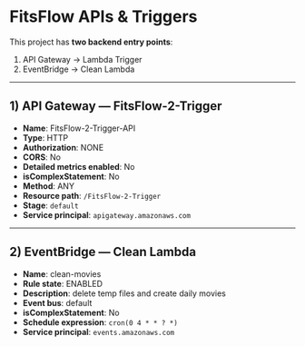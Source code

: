 # FitsFlow APIs & Triggers

This project has **two backend entry points**:  
1. API Gateway → Lambda Trigger  
2. EventBridge → Clean Lambda  

---

## 1) API Gateway — FitsFlow-2-Trigger

- **Name**: FitsFlow-2-Trigger-API  
- **Type**: HTTP  
- **Authorization**: NONE  
- **CORS**: No  
- **Detailed metrics enabled**: No  
- **isComplexStatement**: No  
- **Method**: ANY  
- **Resource path**: `/FitsFlow-2-Trigger`  
- **Stage**: `default`  
- **Service principal**: `apigateway.amazonaws.com`  

---

## 2) EventBridge — Clean Lambda

- **Name**: clean-movies  
- **Rule state**: ENABLED  
- **Description**: delete temp files and create daily movies  
- **Event bus**: default  
- **isComplexStatement**: No  
- **Schedule expression**: `cron(0 4 * * ? *)`  
- **Service principal**: `events.amazonaws.com`  
